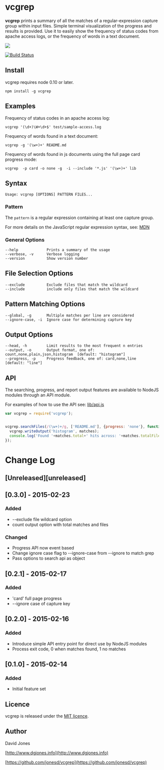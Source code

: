 # vcgrep

**vcgrep** prints a summary of all the matches of a regular-expression capture group within input files. Simple
terminal visualization of the progress and results is provided. Use it to easily show the frequency of status codes
from apache access logs, or the frequency of words in a text document.

<img src="http://dgjones.info/vcgrep/text-search-card.gif"/>

[![Build Status](https://travis-ci.org/jonesd/vcgrep.svg?branch=master)](https://travis-ci.org/jonesd/vcgrep)

## Install

vcgrep requires node 0.10 or later.

    npm install -g vcgrep


## Examples

Frequency of status codes in an apache access log:

    vcgrep '(\d+)\W+\d+$' test/sample-access.log


Frequency of words found in a text document:

    vcgrep -g '(\w+)+' README.md


Frequency of words found in js documents using the full page card progress mode:

    vcgrep  -p card -o none -g  -i --include '*.js' '(\w+)+' lib


## Syntax

    Usage: vcgrep [OPTIONS] PATTERN FILES...

### Pattern

The `pattern` is a regular expression containing at least one capture group.

For more details on the JavaScript regular expression syntax, see: [MDN](https://developer.mozilla.org/en-US/docs/Web/JavaScript/Guide/Regular_Expressions?redirectlocale=en-US&redirectslug=JavaScript%2FGuide%2FRegular_Expressions)

### General Options

    --help             Prints a summary of the usage
    --verbose, -v      Verbose logging
    --version          Show version number

## File Selection Options

    --exclude          Exclude files that match the wildcard
    --include          include only files that match the wildcard

## Pattern Matching Options

    --global, -g       Multiple matches per line are considered
    --ignore-case, -i  Ignore case for determining capture key

## Output Options

    --head, -h         Limit results to the most frequent n entries
    --output, -o       Output format, one of: count,none,plain,json,histogram  [default: "histogram"]
    --progress, -p     Progress feedback, one of: card,none,line               [default: "line"]


## API

The searching, progress, and report output features are available to NodeJS modules through an API module.

For examples of how to use the API see: [lib/api.js](https://github.com/jonesd/vcgrep/blob/master/lib/api.js)

```js
var vcgrep = require('vcgrep');


vcgrep.searchFiles(/(\w+)+/g, ['README.md'], {progress: 'none'}, function(err, matches) {
  vcgrep.writeOutput('histogram', matches);
  console.log('Found '+matches.total+' hits across: '+matches.totalFiles+' files');
});
```


# Change Log

## [Unreleased][unreleased]

## [0.3.0] - 2015-02-23
### Added
- --exclude file wildcard option
- count output option with total matches and files

### Changed
- Progress API now event based
- Change ignore case flag to --ignore-case from --ignore to match grep
- Pass options to search api as object

## [0.2.1] - 2015-02-17
### Added
- 'card' full page progress
- --ignore case of capture key

## [0.2.0] - 2015-02-16
### Added
- Introduce simple API entry point for direct use by NodeJS modules
- Process exit code, 0 when matches found, 1 no matches

## [0.1.0] - 2015-02-14
### Added
- Initial feature set


## Licence

vcgrep is released under the [MIT licence](https://github.com/jonesd/vcgrep/blob/master/LICENSE).


## Author

David Jones

[http://www.dgjones.info](http://www.dgjones.info)

[https://github.com/jonesd/vcgrep](https://github.com/jonesd/vcgrep)
